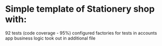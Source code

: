 # Simple template of Stationery shop with:
92 tests (code coverage - 95%)
configured factories for tests
in accounts app business logic took out in additional file

